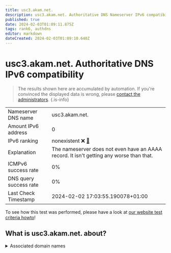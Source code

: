 ```yaml
---
title: usc3.akam.net.
description: usc3.akam.net. Authoritative DNS Nameserver IPv6 compatibility
published: true
date: 2024-02-03T01:09:11.875Z
tags: rank6, authdns
editor: markdown
dateCreated: 2024-02-03T01:09:10.640Z
---
```


# usc3.akam.net. Authoritative DNS IPv6 compatibility

> The results shown here are accumulated by automation. If you're convinced the displayed data is wrong, please [contact the administrators](/howto/chat). 
{.is-info}




|   |   |
| - | - |
| Nameserver DNS name | usc3.akam.net.
| Amount IPv6 address | 0
| IPv6 ranking | nonexistent :x: [🔗](/howto/ranking) |
| Explanation | The nameserver does not even have an AAAA record. It isn't getting any worse than that. |
| ICMPv6 success rate | 0%|
| DNS query success rate | 0% |
| Last Check Timestamp | 2024-02-02 17:03:55.190078+01:00 |

To see how this test was performed, please have a look at [our website test criteria howto](/howto/testcriteria/authdns)!


## What is usc3.akam.net. about?






<details>
<summary>Associated domain names</summary>

www.ibm.com

</details>
